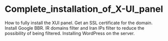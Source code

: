 # Complete_installation_of_X-UI_panel
How to fully install the XUI panel. Get an SSL certificate for the domain. Install Google BBR. IR domains filter and Iran IPs filter to reduce the possibility of being filtered. Installing WordPress on the server.
